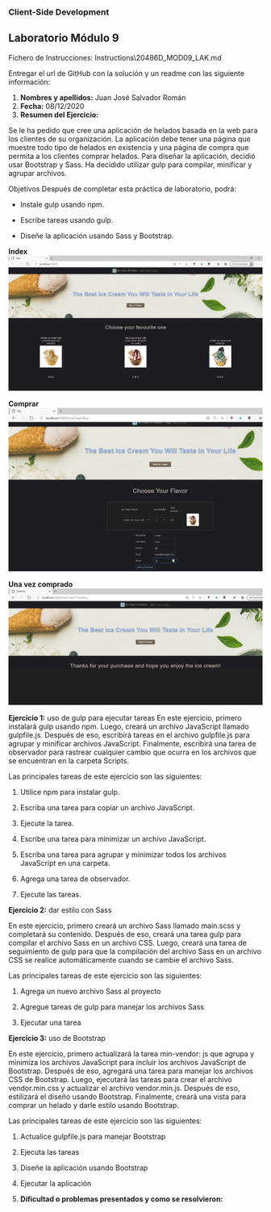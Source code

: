 ### Client-Side Development



## Laboratorio Módulo 9

Fichero de Instrucciones: Instructions\20486D_MOD09_LAK.md

Entregar el url de GitHub con la solución y un readme con las siguiente información:

1. **Nombres y apellidos:** Juan José Salvador Román
2. **Fecha:** 08/12/2020
3. **Resumen del Ejercicio:** 

Se le ha pedido que cree una aplicación de helados basada en la web para los clientes de su organización. La aplicación debe tener una página que muestre todo tipo de helados en existencia y una página de compra que permita a los clientes comprar helados. Para diseñar la aplicación, decidió usar Bootstrap y Sass. Ha decidido utilizar gulp para compilar, minificar y agrupar archivos.

Objetivos
Después de completar esta práctica de laboratorio, podrá:

- Instale gulp usando npm.

- Escribe tareas usando gulp.

- Diseñe la aplicación usando Sass y Bootstrap.

**Index**
![buy](img/Index.PNG)

**Comprar**
![buy](img/buy.PNG)

**Una vez comprado**
![buy](img/final.PNG)



**Ejercicio 1:** uso de gulp para ejecutar tareas
En este ejercicio, primero instalará gulp usando npm. Luego, creará un archivo JavaScript llamado gulpfile.js. Después de eso, escribirá tareas en el archivo gulpfile.js para agrupar y minificar archivos JavaScript. Finalmente, escribirá una tarea de observador para rastrear cualquier cambio que ocurra en los archivos que se encuentran en la carpeta Scripts.

Las principales tareas de este ejercicio son las siguientes:

1. Utilice npm para instalar gulp.

2. Escriba una tarea para copiar un archivo JavaScript.

3. Ejecute la tarea.

4. Escribe una tarea para minimizar un archivo JavaScript.

5. Escriba una tarea para agrupar y minimizar todos los archivos JavaScript en una carpeta.

6. Agrega una tarea de observador.

7. Ejecute las tareas.


**Ejercicio 2:** dar estilo con Sass

En este ejercicio, primero creará un archivo Sass llamado main.scss y completará su contenido. Después de eso, creará una tarea gulp para compilar el archivo Sass en un archivo CSS. Luego, creará una tarea de seguimiento de gulp para que la compilación del archivo Sass en un archivo CSS se realice automáticamente cuando se cambie el archivo Sass.

Las principales tareas de este ejercicio son las siguientes:

1. Agrega un nuevo archivo Sass al proyecto

2. Agregue tareas de gulp para manejar los archivos Sass

3. Ejecutar una tarea


**Ejercicio 3:** uso de Bootstrap

En este ejercicio, primero actualizará la tarea min-vendor: js que agrupa y minimiza los archivos JavaScript para incluir los archivos JavaScript de Bootstrap. Después de eso, agregará una tarea para manejar los archivos CSS de Bootstrap. Luego, ejecutará las tareas para crear el archivo vendor.min.css y actualizar el archivo vendor.min.js. Después de eso, estilizará el diseño usando Bootstrap. Finalmente, creará una vista para comprar un helado y darle estilo usando Bootstrap.

Las principales tareas de este ejercicio son las siguientes:

1. Actualice gulpfile.js para manejar Bootstrap

2. Ejecuta las tareas

3. Diseñe la aplicación usando Bootstrap

4. Ejecutar la aplicación


4. **Dificultad o problemas presentados y como se resolvieron:**
